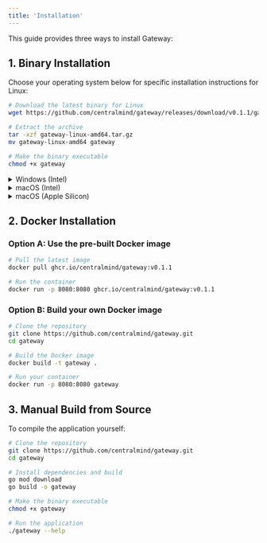```yaml
---
title: 'Installation'
---
```


This guide provides three ways to install Gateway:

## 1. Binary Installation

Choose your operating system below for specific installation instructions for Linux:


```bash
# Download the latest binary for Linux
wget https://github.com/centralmind/gateway/releases/download/v0.1.1/gateway-linux-amd64.tar.gz

# Extract the archive
tar -xzf gateway-linux-amd64.tar.gz
mv gateway-linux-amd64 gateway

# Make the binary executable
chmod +x gateway

```

<details>
<summary>Windows (Intel)</summary>

```powershell
# Download the latest binary for Windows
Invoke-WebRequest -Uri https://github.com/centralmind/gateway/releases/download/v0.1.1/gateway-windows-amd64.zip -OutFile gateway-windows.zip

# Extract the archive
Expand-Archive -Path gateway-windows.zip -DestinationPath .

# Rename
Rename-Item -Path "gateway-windows-amd64.exe" -NewName "gateway.exe"

```
</details>

<details>
<summary>macOS (Intel)</summary>

```bash
# Download the latest binary for macOS (Intel)
curl -LO https://github.com/centralmind/gateway/releases/download/v0.1.1/gateway-darwin-amd64.tar.gz

# Extract the archive
tar -xzf gateway-darwin-amd64.tar.gz
mv gateway-darwin-amd64 gateway

# Make the binary executable
chmod +x gateway

```
</details>

<details>
<summary>macOS (Apple Silicon)</summary>
 
```bash
# Download the latest binary for macOS (Apple Silicon)
curl -LO https://github.com/centralmind/gateway/releases/download/v0.1.1/gateway-darwin-arm64.tar.gz

# Extract the archive
tar -xzf gateway-darwin-arm64.tar.gz
mv gateway-darwin-arm64 gateway

# Make the binary executable
chmod +x gateway

```

</details>


## 2. Docker Installation

### Option A: Use the pre-built Docker image

```bash
# Pull the latest image
docker pull ghcr.io/centralmind/gateway:v0.1.1

# Run the container
docker run -p 8080:8080 ghcr.io/centralmind/gateway:v0.1.1
```

### Option B: Build your own Docker image

```bash
# Clone the repository
git clone https://github.com/centralmind/gateway.git
cd gateway

# Build the Docker image
docker build -t gateway .

# Run your container
docker run -p 8080:8080 gateway
```

## 3. Manual Build from Source

To compile the application yourself:

```bash
# Clone the repository
git clone https://github.com/centralmind/gateway.git
cd gateway

# Install dependencies and build
go mod download
go build -o gateway

# Make the binary executable
chmod +x gateway

# Run the application
./gateway --help
```
